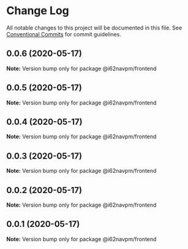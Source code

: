 # Change Log

All notable changes to this project will be documented in this file.
See [Conventional Commits](https://conventionalcommits.org) for commit guidelines.

## 0.0.6 (2020-05-17)

**Note:** Version bump only for package @i62navpm/frontend





## 0.0.5 (2020-05-17)

**Note:** Version bump only for package @i62navpm/frontend





## 0.0.4 (2020-05-17)

**Note:** Version bump only for package @i62navpm/frontend





## 0.0.3 (2020-05-17)

**Note:** Version bump only for package @i62navpm/frontend





## 0.0.2 (2020-05-17)

**Note:** Version bump only for package @i62navpm/frontend





## 0.0.1 (2020-05-17)

**Note:** Version bump only for package @i62navpm/frontend
